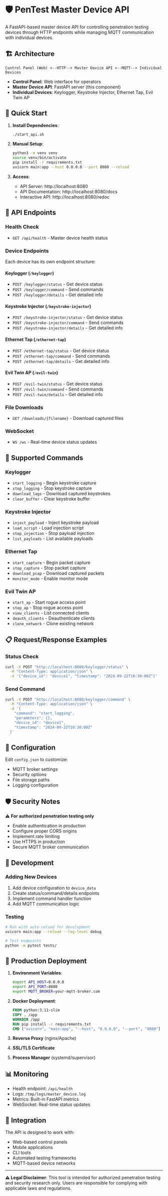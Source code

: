 # 🛡️ PenTest Master Device API

A FastAPI-based master device API for controlling penetration testing devices through HTTP endpoints while managing MQTT communication with individual devices.

## 🏗️ Architecture

```
Control Panel (Web) <--HTTP--> Master Device API <--MQTT--> Individual Devices
```

- **Control Panel**: Web interface for operators
- **Master Device API**: FastAPI server (this component)  
- **Individual Devices**: Keylogger, Keystroke Injector, Ethernet Tap, Evil Twin AP

## 🚀 Quick Start

1. **Install Dependencies**:
   ```bash
   ./start_api.sh
   ```

2. **Manual Setup**:
   ```bash
   python3 -m venv venv
   source venv/bin/activate
   pip install -r requirements.txt
   uvicorn main:app --host 0.0.0.0 --port 8080 --reload
   ```

3. **Access**:
   - API Server: http://localhost:8080
   - API Documentation: http://localhost:8080/docs
   - Interactive API: http://localhost:8080/redoc

## 📡 API Endpoints

### Health Check
- `GET /api/health` - Master device health status

### Device Endpoints
Each device has its own endpoint structure:

#### Keylogger (`/keylogger`)
- `POST /keylogger/status` - Get device status
- `POST /keylogger/command` - Send commands
- `POST /keylogger/details` - Get detailed info

#### Keystroke Injector (`/keystroke-injector`)
- `POST /keystroke-injector/status` - Get device status
- `POST /keystroke-injector/command` - Send commands  
- `POST /keystroke-injector/details` - Get detailed info

#### Ethernet Tap (`/ethernet-tap`)
- `POST /ethernet-tap/status` - Get device status
- `POST /ethernet-tap/command` - Send commands
- `POST /ethernet-tap/details` - Get detailed info

#### Evil Twin AP (`/evil-twin`)
- `POST /evil-twin/status` - Get device status
- `POST /evil-twin/command` - Send commands
- `POST /evil-twin/details` - Get detailed info

### File Downloads
- `GET /downloads/{filename}` - Download captured files

### WebSocket
- `WS /ws` - Real-time device status updates

## 🎯 Supported Commands

### Keylogger
- `start_logging` - Begin keystroke capture
- `stop_logging` - Stop keystroke capture  
- `download_logs` - Download captured keystrokes
- `clear_buffer` - Clear keystroke buffer

### Keystroke Injector
- `inject_payload` - Inject keystroke payload
- `load_script` - Load injection script
- `stop_injection` - Stop payload injection
- `list_payloads` - List available payloads

### Ethernet Tap
- `start_capture` - Begin packet capture
- `stop_capture` - Stop packet capture
- `download_pcap` - Download captured packets
- `monitor_mode` - Enable monitor mode

### Evil Twin AP
- `start_ap` - Start rogue access point
- `stop_ap` - Stop rogue access point
- `view_clients` - List connected clients
- `deauth_clients` - Deauthenticate clients
- `clone_network` - Clone existing network

## 📋 Request/Response Examples

### Status Check
```bash
curl -X POST "http://localhost:8080/keylogger/status" \
  -H "Content-Type: application/json" \
  -d '{"device_id": "device1", "timestamp": "2024-09-22T10:30:00Z"}'
```

### Send Command
```bash
curl -X POST "http://localhost:8080/keylogger/command" \
  -H "Content-Type: application/json" \
  -d '{
    "command": "start_logging",
    "parameters": {},
    "device_id": "device1", 
    "timestamp": "2024-09-22T10:30:00Z"
  }'
```

## 🔧 Configuration

Edit `config.json` to customize:
- MQTT broker settings
- Security options
- File storage paths
- Logging configuration

## 🛡️ Security Notes

⚠️ **For authorized penetration testing only**

- Enable authentication in production
- Configure proper CORS origins
- Implement rate limiting
- Use HTTPS in production
- Secure MQTT broker communication

## 📝 Development

### Adding New Devices
1. Add device configuration to `device_data`
2. Create status/command/details endpoints
3. Implement command handler function
4. Add MQTT communication logic

### Testing
```bash
# Run with auto-reload for development
uvicorn main:app --reload --log-level debug

# Test endpoints
python -m pytest tests/
```

## 🚀 Production Deployment

1. **Environment Variables**:
   ```bash
   export API_HOST=0.0.0.0
   export API_PORT=8080
   export MQTT_BROKER=your-mqtt-broker.com
   ```

2. **Docker Deployment**:
   ```dockerfile
   FROM python:3.11-slim
   COPY . /app
   WORKDIR /app
   RUN pip install -r requirements.txt
   CMD ["uvicorn", "main:app", "--host", "0.0.0.0", "--port", "8080"]
   ```

3. **Reverse Proxy** (nginx/Apache)
4. **SSL/TLS Certificate**
5. **Process Manager** (systemd/supervisor)

## 📊 Monitoring

- Health endpoint: `/api/health`
- Logs: `/tmp/logs/master_device.log`
- Metrics: Built-in FastAPI metrics
- WebSocket: Real-time status updates

## 🤝 Integration

The API is designed to work with:
- Web-based control panels
- Mobile applications
- CLI tools
- Automated testing frameworks
- MQTT-based device networks

---

**⚠️ Legal Disclaimer**: This tool is intended for authorized penetration testing and security research only. Users are responsible for complying with applicable laws and regulations.
